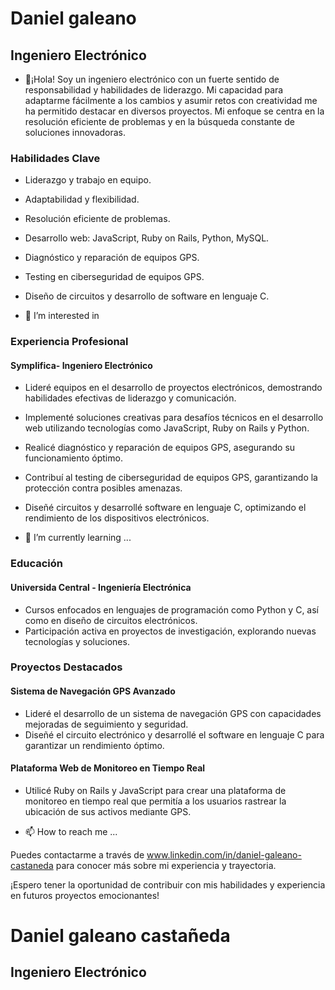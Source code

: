 # Daniel galeano
## Ingeniero Electrónico

- 👋¡Hola! Soy un ingeniero electrónico con un fuerte sentido de responsabilidad y habilidades de liderazgo. Mi capacidad para adaptarme fácilmente a los cambios y asumir retos con creatividad me ha permitido destacar en diversos proyectos. Mi enfoque se centra en la resolución eficiente de problemas y en la búsqueda constante de soluciones innovadoras.

### Habilidades Clave
- Liderazgo y trabajo en equipo.
- Adaptabilidad y flexibilidad.
- Resolución eficiente de problemas.
- Desarrollo web: JavaScript, Ruby on Rails, Python, MySQL.
- Diagnóstico y reparación de equipos GPS.
- Testing en ciberseguridad de equipos GPS.
- Diseño de circuitos y desarrollo de software en lenguaje C.

- 👀 I’m interested in
  
### Experiencia Profesional

#### Symplifica- Ingeniero Electrónico
- Lideré equipos en el desarrollo de proyectos electrónicos, demostrando habilidades efectivas de liderazgo y comunicación.
- Implementé soluciones creativas para desafíos técnicos en el desarrollo web utilizando tecnologías como JavaScript, Ruby on Rails y Python.
- Realicé diagnóstico y reparación de equipos GPS, asegurando su funcionamiento óptimo.
- Contribuí al testing de ciberseguridad de equipos GPS, garantizando la protección contra posibles amenazas.
- Diseñé circuitos y desarrollé software en lenguaje C, optimizando el rendimiento de los dispositivos electrónicos.

- 🌱 I’m currently learning ...
  
### Educación

#### Universida Central - Ingeniería Electrónica
- Cursos enfocados en lenguajes de programación como Python y C, así como en diseño de circuitos electrónicos.
- Participación activa en proyectos de investigación, explorando nuevas tecnologías y soluciones.

### Proyectos Destacados

#### Sistema de Navegación GPS Avanzado
- Lideré el desarrollo de un sistema de navegación GPS con capacidades mejoradas de seguimiento y seguridad.
- Diseñé el circuito electrónico y desarrollé el software en lenguaje C para garantizar un rendimiento óptimo.

#### Plataforma Web de Monitoreo en Tiempo Real
- Utilicé Ruby on Rails y JavaScript para crear una plataforma de monitoreo en tiempo real que permitía a los usuarios rastrear la ubicación de sus activos mediante GPS.

- 📫 How to reach me ...

Puedes contactarme a través de www.linkedin.com/in/daniel-galeano-castaneda para conocer más sobre mi experiencia y trayectoria.

¡Espero tener la oportunidad de contribuir con mis habilidades y experiencia en futuros proyectos emocionantes!
# Daniel galeano castañeda
## Ingeniero Electrónico

